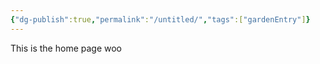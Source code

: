 ```yaml
---
{"dg-publish":true,"permalink":"/untitled/","tags":["gardenEntry"]}
---
```


This is the home page woo
